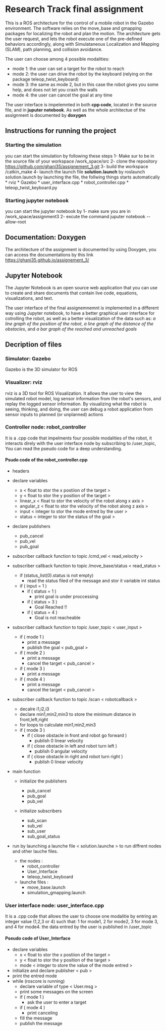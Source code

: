 # Research Track final assignment 
This is a ROS architecture for the control of a mobile robot in the Gazebo environment. The software relies on the move_base and gmapping packages for localizing the robot and plan the motion. The architecture gets the user request, and lets the robot execute one of the pre-defined behaviors accordingly, along with Simulataneous Localization and Mapping (SLAM), path planning, and collision avoidance.

The user can choose among 4 possible modalities:
* mode 1: the user can set a target for the robot to reach
* mode 2: the user can drive the robot by the keyboard (relying on the package teleop_twist_keyboard)
* mode 3: the same as mode 2, but in this case the robot gives you some help, and does not let you crash the walls 
* mode 4: the user can cancel the goal at any time 

The user interface is impelemnted in both **cpp code**, located in the source file, and in **juputer notebook**.
As well as the whole architectue of the assignment is documented by **doxygen**

## Instructions for running the project
### Starting the simulation
you can start the simulation by following these steps
  1- Make sur to be in the source file of your workspace /work_space/src
  2- clone the repository https://github.com/ghani35/assignement_3.git
  3- build the workspace /catkin_make
  4- launch the launch file **solution.launch** by roslaunch solution.launch 
     by launching the file, the follwing things starts automatically 
     * rviz
     * Gazebo
     * user_interface.cpp
     * robot_controller.cpp 
     * teleop_twist_keyboard.py 
 
 ### Starting jupyter notebook 
 you can start the jupyter notebook by 
  1- make sure you are in /work_space/assignment3
  2- excute the command juputer notebook --allow-root
  

## Documentation: Doxygen
The architecture of the assignment is documented by using Doxygen, you can access the documentations by this link 
https://ghani35.github.io/assignement_3/ 

## Jupyter Notebook 
The Jupyter Notebook is an open source web application that you can use to create and share documents that contain live code,
equations, visualizations, and text.

The user interface of the final assignemnemnt is implemented in a different way using Jupyter notebook, to have a better 
graphical user interface for cotrolling the robot, as well as a better visualization of the data such as: 
*a line graph of the position of the robot*, *a line graph of the distance of the obstacles*, and *a bar graph of the reached 
and unreached goals* 


## Decription of files
### Simulator: Gazebo
Gazebo is the 3D simulator for ROS

### Visualizer: rviz
rviz is a 3D tool for ROS Visualization. It allows the user to view the simulated robot model, log sensor information from the robot's sensors, and replay the logged sensor information. By visualizing what the robot is seeing, thinking, and doing, the user can debug a robot application from sensor inputs to planned (or unplanned) actions

### Controller node: robot_controller 
It is a .cpp code that impelments four possible modalities of the robot, it interacts direly with the user interface node by subscribing to /user_topic,
You can read the pseudo code for a deep understanding.

#### Psudo code of the robot_controller.cpp
* headers 
* declare variables 
  * x           < float to stor the x postiion of the target >
  * y           < float to stor the y position of the target > 
  * linear_x    < float to stor the velocity of the robot along x axis >
  * angular_z   < float to stor the velocity of the robot along z axis >
  * input       < integer to stor the mode entred by the user >
  * status      < integer to stor the status of the goal >
  
* declare publishers 
  * pub_cancel
  * pub_vel
  * pub_goal
 
* subscriber callback function to topic /cmd_vel < read_velocity >

* subscriber callback function to topic /move_base/status < read_status > 
  * if (status_list(0).status is not empty)
    * read the status filed of the message and stor it variable int status
  * if ( input = 1 )
    * if ( status = 1 )
      * print goal is under proccessing
    * if ( status = 3 )
      * Goal Reached !!
    * if ( status = 4 )
      * Goal is not reacheable 

* subscriber callback function to topic /user_topic < user_input >
  * if ( mode 1 ) 
    * print a message 
    * publish the goal < pub_goal >
  * if ( mode 2 )
    * print a message
    * cancel the target < pub_cancel >
  * if ( mode 3 )
    * print a message
  * if ( mode 4 )
    * print a message
    * cancel the target < pub_cancel >
    
* subscriber callback function to topic /scan < robotcallback > 
  * decalre i1,i2,i3
  * declare min1,min2,min3  to store the minimum distance in front,left,right
  * for loops to calculate min1,min2,min3
  * if ( mode 3 ) 
    * if ( close obstacle in front and robot go forward )
      * publish 0 linear velocity
    * if ( close obstacle in left and robot turn left )
      * publish 0 angular velocity
    * if ( close obstacle in right and robot turn right )
      * publish 0 linear velocity
      
* main function 

  * initialize the publishers 
    * pub_cancel
    * pub_goal
    * pub_vel
    
  * initialize subscribers 
    * sub_scan
    * sub_vel
    * sub_user
    * sub_goal_status

* run by launching a launche file < solution.launche > to run diffrent nodes and other lauche files.
  * the nodes : 
    * robot_controller
    * User_Interface
    * teleop_twist_keyboard
  * launche files : 
    * move_base.launch 
    * simulation_gmapping.launch            


### User interface node: user_interface.cpp
It is a .cpp code that allows the user to choose one modalitie by entring an integer value (1,2,3 or 4) such that: 
1 for mode1, 2 for mode2, 3 for mode 3, and 4 for mode4.
the data entred by the user is published in /user_topic 

#### Pseudo code of User_Interface

* declare variables 
  * x           < float to stor the x postiion of the target >
  * y           < float to stor the y position of the target >
  * mode        < integer to store the value of the mode entred > 
* initialize and declare publisher < pub >
* print the entred mode 
* while (roscore is running) 
  * declare variable of type < User.msg >  
  * print some messages on the screen
  * if ( mode 1 ) 
    * ask the user to enter a target 
  * if ( mode 4 )
    * print canceling
  * fill the message
  * publish the message


